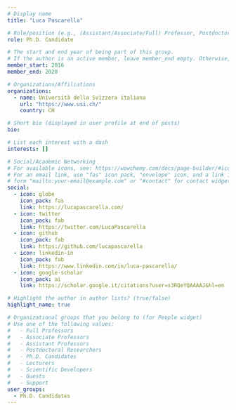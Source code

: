 ```yaml
---
# Display name
title: "Luca Pascarella"

# Role/position (e.g., (Assistant/Associate/Full) Professor, Postdoctoral Researchers, Ph.D. Candidate)
role: Ph.D. Candidate

# The start and end year of being part of this group.
# If the author is an active member, leave member_end empty. Otherwise, fill in.
member_start: 2016
member_end: 2020

# Organizations/Affiliations
organizations:
  - name: Università della Svizzera italiana
    url: "https://www.usi.ch/"
    country: CH

# Short bio (displayed in user profile at end of posts)
bio:

# List each interest with a dash
interests: []

# Social/Academic Networking
# For available icons, see: https://wowchemy.com/docs/page-builder/#icons
# For an email link, use "fas" icon pack, "envelope" icon, and a link in the
# form "mailto:your-email@example.com" or "#contact" for contact widget.
social:
  - icon: globe
    icon_pack: fas
    link: https://lucapascarella.com/
  - icon: twitter
    icon_pack: fab
    link: https://twitter.com/LucaPascarella
  - icon: github
    icon_pack: fab
    link: https://github.com/lucapascarella
  - icon: linkedin-in
    icon_pack: fab
    link: https://www.linkedin.com/in/luca-pascarella/
  - icon: google-scholar
    icon_pack: ai
    link: https://scholar.google.it/citations?user=s3RQeYQAAAAJ&hl=en

# Highlight the author in author lists? (true/false)
highlight_name: true

# Organizational groups that you belong to (for People widget)
# Use one of the following values: 
#   - Full Professors
#   - Associate Professors
#   - Assistant Professors
#   - Postdoctoral Researchers
#   - Ph.D. Candidates
#   - Lecturers
#   - Scientific Developers
#   - Guests
#   - Support
user_groups:
  - Ph.D. Candidates
---
```

